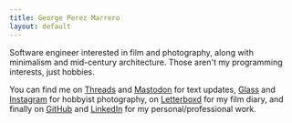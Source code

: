 ```yaml
---
title: George Perez Marrero
layout: default
---
```


Software engineer interested in film and photography, along with minimalism and mid-century architecture. Those aren't my programming interests, just hobbies.

You can find me on [Threads](https://threads.net/@georgeperez) and [Mastodon](https://c.im/@georgeperez/) for text updates, [Glass](https://glass.photo/george) and [Instagram](https://instagram.com/georgeperez/) for hobbyist photography, on [Letterboxd](https://letterboxd.com/georgeperez/) for my film diary, and finally on [GitHub](https://github.com/georgeperez/) and [LinkedIn](https://www.linkedin.com/in/georgeperezmarrero/) for my personal/professional work.
